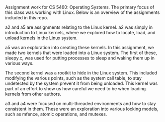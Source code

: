 Assignment work for CS 5460: Operating Systems. The primary focus of this class was working with Linux. Below is an overview of the assignments included in this repo.

a2 and a5 are assignments relating to the Linux kernel. a2 was simply in introduction to Linux kernels, where we explored how to locate, load, and unload kernels in the Linux system.

a5 was an exploration into creating these kernels. In this assignment, we made two kernels that were loaded into a Linux system. The first of these, sleepy.c, was used for putting processes to sleep and waking them up in various ways. 

The second kernel was a rootkit to hide in the Linux system. This included modifying the various points, such as the system call table, to stay undetected by the system prevent it from being unloaded. This kernel was part of an effort to show us how careful we need to be when loading kernels from other authors.

a3 and a4 were focused on multi-threaded environments and how to stay consistent in them. These were an exploration into various locking models, such as mfence, atomic operations, and mutexes. 